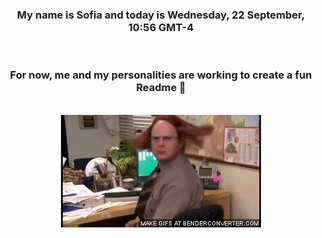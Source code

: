 


<div align="center">
<h3 >My name is Sofia and today is Wednesday, 22 September, 10:56 GMT-4</h3><br>
<h3 >For now, me and my personalities are working to create a fun Readme 👋
</h3><br>
<img src='img/dwight.gif' alt='working...'/>
</div>
